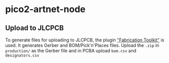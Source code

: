 # pico2-artnet-node

## Upload to JLCPCB
To generate files for uploading to JLCPCB, the plugin ["Fabrication Toolkit"](https://github.com/bennymeg/Fabrication-Toolkit) is used. It generates Gerber and BOM/Pick'n'Places files. Upload the `.zip` in `production/` as the Gerber file and in PCBA upload `bom.csv`  and `designators.csv`
